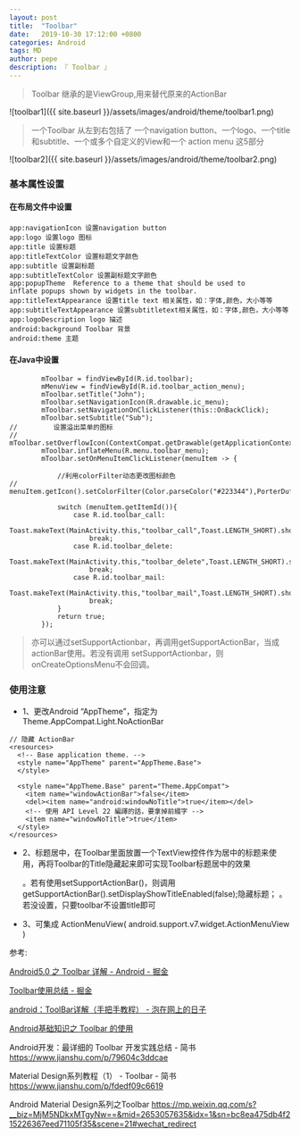 ```yaml
---
layout: post
title:  "Toolbar"
date:   2019-10-30 17:12:00 +0800
categories: Android
tags: MD
author: pepe
description: 『 Toolbar 』
---
```



> Toolbar 继承的是ViewGroup,用来替代原来的ActionBar

![toolbar1]({{ site.baseurl }}/assets/images/android/theme/toolbar1.png)

> 一个Toolbar 从左到右包括了 一个navigation button、一个logo、一个title和subtitle、一个或多个自定义的View和一个 action menu 这5部分

![toolbar2]({{ site.baseurl }}/assets/images/android/theme/toolbar2.png)

### **基本属性设置**

#### **在布局文件中设置**
```
app:navigationIcon 设置navigation button
app:logo 设置logo 图标
app:title 设置标题
app:titleTextColor 设置标题文字颜色
app:subtitle 设置副标题
app:subtitleTextColor 设置副标题文字颜色
app:popupTheme  Reference to a theme that should be used to               inflate popups shown by widgets in the toolbar.
app:titleTextAppearance 设置title text 相关属性，如：字体,颜色，大小等等
app:subtitleTextAppearance 设置subtitletext相关属性，如：字体,颜色，大小等等
app:logoDescription logo 描述
android:background Toolbar 背景
android:theme 主题
```

#### **在Java中设置**
```
        mToolbar = findViewById(R.id.toolbar);
        mMenuView = findViewById(R.id.toolbar_action_menu);
        mToolbar.setTitle("John");
        mToolbar.setNavigationIcon(R.drawable.ic_menu);
        mToolbar.setNavigationOnClickListener(this::OnBackClick);
        mToolbar.setSubtitle("Sub");
//         设置溢出菜单的图标
//        mToolbar.setOverflowIcon(ContextCompat.getDrawable(getApplicationContext(),R.drawable.menu));
        mToolbar.inflateMenu(R.menu.toolbar_menu);
        mToolbar.setOnMenuItemClickListener(menuItem -> {

            //利用colorFilter动态更改图标颜色
//            menuItem.getIcon().setColorFilter(Color.parseColor("#223344"),PorterDuff.Mode.MULTIPLY);

            switch (menuItem.getItemId()){
                case R.id.toolbar_call:
                    Toast.makeText(MainActivity.this,"toolbar_call",Toast.LENGTH_SHORT).show();
                    break;
                case R.id.toolbar_delete:
                    Toast.makeText(MainActivity.this,"toolbar_delete",Toast.LENGTH_SHORT).show();
                    break;
                case R.id.toolbar_mail:
                    Toast.makeText(MainActivity.this,"toolbar_mail",Toast.LENGTH_SHORT).show();
                    break;
            }
            return true;
        });
```

> 亦可以通过setSupportActionbar，再调用getSupportActionBar，当成actionBar使用。若没有调用 setSupportActionbar，则onCreateOptionsMenu不会回调。


### **使用注意**

* 1、更改Android “AppTheme”，指定为Theme.AppCompat.Light.NoActionBar

```
// 隐藏 ActionBar
<resources>
  <!-- Base application theme. -->
  <style name="AppTheme" parent="AppTheme.Base">
  </style>
  
  <style name="AppTheme.Base" parent="Theme.AppCompat">
    <item name="windowActionBar">false</item>
    <del><item name="android:windowNoTitle">true</item></del>
    <!-- 使用 API Level 22 編譯的話，要拿掉前綴字 -->
    <item name="windowNoTitle">true</item>
  </style>
</resources>
```

* 2、标题居中，在Toolbar里面放置一个TextView控件作为居中的标题来使用，再将Toolbar的Title隐藏起来即可实现Toolbar标题居中的效果
	
	。若有使用setSupportActionBar()，则调用getSupportActionBar().setDisplayShowTitleEnabled(false);隐藏标题；
	。若没设置，只要toolbar不设置title即可
	
* 3、可集成 ActionMenuView( android.support.v7.widget.ActionMenuView )



































参考:

[Android5.0 之 Toolbar 详解 - Android - 掘金](https://juejin.im/entry/58d37e9ab123db3f6b5c695e)

[Toolbar使用总结 - 掘金](https://juejin.im/post/5cba919851882532350bb1a7)

[android：ToolBar详解（手把手教程） - 泡在网上的日子](http://www.jcodecraeer.com/a/anzhuokaifa/androidkaifa/2014/1118/2006.html)

[Android基础知识之 Toolbar 的使用](http://blog.magicer.xyz/2016/10/toolbar-basic/)


Android开发：最详细的 Toolbar 开发实践总结 - 简书
https://www.jianshu.com/p/79604c3ddcae

Material Design系列教程（1） - Toolbar - 简书
https://www.jianshu.com/p/fdedf09c6619

Android Material Design系列之Toolbar
https://mp.weixin.qq.com/s?__biz=MjM5NDkxMTgyNw==&mid=2653057635&idx=1&sn=bc8ea475db4f215226367eed71105f35&scene=21#wechat_redirect


















